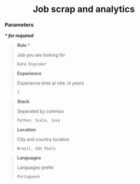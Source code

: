 <h1 align="center">Job scrap and analytics </h1>

<h3>Parameters</h3>
<i><b> * for required</b></i>

> <b>Role</b> * <p>Job you are looking for</p>
```Data Engineer```

> <b>Experience</b> <p>Experience time at role. <i>in years</i></p>
```1```

> <b>Stack</b> <p>Separated by commas</p>
```Python, Scala, Java```

> <b>Location</b> <p>City and country location<p>
```Brazil, São Paulo```

> <b>Languages</b> <p>Languages prefer<p>
```Portuguese```
